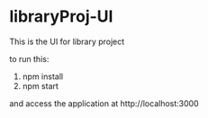 # libraryProj-UI

This is the UI for library project

to run this:

1. npm install
2. npm start

and access the application at http://localhost:3000
